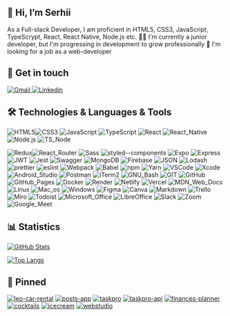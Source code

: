 ## 👋 Hi, I’m Serhii
As a Full-stack Developer, I am proficient in HTML5, CSS3, JavaScript, TypeScrypt, React, React Native, Node.js etc.
👨‍💻 I'm currently a junior developer, but I'm progressing in development to grow professionally
👀 I'm looking for a job as a web-developer

## 📣 Get in touch
<a href="mailto:sv.moskalyov@gmail.com" rel="noopener noreferrer" target="_blank"> <img src="https://img.shields.io/badge/Gmail-D14836?style=for-the-badge&logo=gmail&logoColor=white" alt="Gmail" /> </a>
<a href="https://www.linkedin.com/in/serhii-moskalov/" rel="noopener noreferrer" target="_blank"> <img src="https://img.shields.io/badge/LinkedIn-0077B5?style=for-the-badge&logo=linkedin&logoColor=white" alt="Linkedin" /> </a>

## 🛠 Technologies & Languages & Tools
<img src="https://img.shields.io/badge/HTML5-E34F26?style=for-the-badge&logo=html5&logoColor=white" alt="HTML5"><img src="https://img.shields.io/badge/CSS3-1572B6?style=for-the-badge&logo=css3&logoColor=white" alt="CSS3">
<img src="https://img.shields.io/badge/JavaScript-323330?style=for-the-badge&logo=javascript&logoColor=F7DF1E" alt="JavaScript">
<img src="https://img.shields.io/badge/TypeScript-007ACC?style=for-the-badge&logo=typescript&logoColor=white" alt="TypeScript">
<img src="https://img.shields.io/badge/React-20232A?style=for-the-badge&logo=react&logoColor=61DAFB" alt="React">
<img src="https://img.shields.io/badge/React_Native-20232A?style=for-the-badge&logo=react&logoColor=61DAFB" alt="React_Native">
<img src="https://img.shields.io/badge/Node.js-339933?style=for-the-badge&logo=nodedotjs&logoColor=white" alt="Node.js">
<img src="https://img.shields.io/badge/ts--node-3178C6?style=for-the-badge&logo=ts-node&logoColor=white" alt="TS_Node">

<img src="https://img.shields.io/badge/Redux-593D88?style=for-the-badge&logo=redux&logoColor=white" alt="Redux"><img src="https://img.shields.io/badge/React_Router-CA4245?style=for-the-badge&logo=react-router&logoColor=white" alt="React_Router">
<img src="https://img.shields.io/badge/Sass-CC6699?style=for-the-badge&logo=sass&logoColor=white" alt="Sass">
<img src="https://img.shields.io/badge/styled--components-DB7093?style=for-the-badge&logo=styled-components&logoColor=white" alt="styled--components">
<img src="https://img.shields.io/badge/Expo-1B1F23?style=for-the-badge&logo=expo&logoColor=white" alt="Expo">
<img src="https://img.shields.io/badge/Express.js-000000?style=for-the-badge&logo=express&logoColor=white" alt="Express">
<img src="https://img.shields.io/badge/JWT-000000?style=for-the-badge&logo=JSON%20web%20tokens&logoColor=white" alt="JWT">
<img src="https://img.shields.io/badge/Jest-C21325?style=for-the-badge&logo=jest&logoColor=white" alt="Jest">
<img src="https://img.shields.io/badge/Swagger-85EA2D?style=for-the-badge&logo=Swagger&logoColor=white" alt="Swagger">
<img src="https://img.shields.io/badge/MongoDB-4EA94B?style=for-the-badge&logo=mongodb&logoColor=white" alt="MongoDB">
<img src="https://img.shields.io/badge/firebase-ffca28?style=for-the-badge&logo=firebase&logoColor=black" alt="Firebase">
<img src="https://img.shields.io/badge/json-5E5C5C?style=for-the-badge&logo=json&logoColor=white" alt="JSON">
<img src="https://img.shields.io/badge/Lodash-3492FF?style=for-the-badge&logo=lodash&logoColor=white" alt="Lodash">
<img src="https://img.shields.io/badge/prettier-1A2C34?style=for-the-badge&logo=prettier&logoColor=F7BA3E" alt="prettier">
<img src="https://img.shields.io/badge/eslint-3A33D1?style=for-the-badge&logo=eslint&logoColor=white" alt="eslint">
<img src="https://img.shields.io/badge/Webpack-8DD6F9?style=for-the-badge&logo=Webpack&logoColor=white" alt="Webpack">
<img src="https://img.shields.io/badge/Babel-F9DC3E?style=for-the-badge&logo=babel&logoColor=white" alt="Babel">
<img src="https://img.shields.io/badge/npm-CB3837?style=for-the-badge&logo=npm&logoColor=white" alt="npm">
<img src="https://img.shields.io/badge/Yarn-2C8EBB?style=for-the-badge&logo=yarn&logoColor=white" alt="Yarn">
<img src="https://img.shields.io/badge/VSCode-0078D4?style=for-the-badge&logo=visual%20studio%20code&logoColor=white" alt="VSCode">
<img src="https://img.shields.io/badge/Xcode-007ACC?style=for-the-badge&logo=Xcode&logoColor=white" alt="Xcode">
<img src="https://img.shields.io/badge/Android_Studio-3DDC84?style=for-the-badge&logo=android-studio&logoColor=white" alt="Android_Studio">
<img src="https://img.shields.io/badge/Postman-FF6C37?style=for-the-badge&logo=Postman&logoColor=white" alt="Postman">
<img src="https://img.shields.io/badge/iTerm2-000000?style=for-the-badge&logo=iterm2&logoColor=white" alt="iTerm2">
<img src="https://img.shields.io/badge/GNU%20Bash-4EAA25?style=for-the-badge&logo=GNU%20Bash&logoColor=white" alt="GNU_Bash">
<img src="https://img.shields.io/badge/GIT-E44C30?style=for-the-badge&logo=git&logoColor=white" alt="GIT">
<img src="https://img.shields.io/badge/GitHub-100000?style=for-the-badge&logo=github&logoColor=white" alt="GitHub">
<img src="https://img.shields.io/badge/GitHub%20Pages-222222?style=for-the-badge&logo=GitHub%20Pages&logoColor=white" alt="GitHub_Pages">
<img src="https://img.shields.io/badge/Docker-2CA5E0?style=for-the-badge&logo=docker&logoColor=white" alt="Docker">
<img src="https://img.shields.io/badge/Render-46E3B7?style=for-the-badge&logo=render&logoColor=white" alt="Render">
<img src="https://img.shields.io/badge/Netlify-00C7B7?style=for-the-badge&logo=netlify&logoColor=white" alt="Netlify">
<img src="https://img.shields.io/badge/Vercel-000000?style=for-the-badge&logo=vercel&logoColor=white" alt="Vercel">
<img src="https://img.shields.io/badge/MDN_Web_Docs-black?style=for-the-badge&logo=mdnwebdocs&logoColor=white" alt="MDN_Web_Docs">
<img src="https://img.shields.io/badge/Linux-FCC624?style=for-the-badge&logo=linux&logoColor=black" alt="Linux">
<img src="https://img.shields.io/badge/mac%20os-000000?style=for-the-badge&logo=apple&logoColor=white" alt="Mac_os">
<img src="https://img.shields.io/badge/Windows-0078D6?style=for-the-badge&logo=windows&logoColor=white" alt="Windows">
<img src="https://img.shields.io/badge/Figma-F24E1E?style=for-the-badge&logo=figma&logoColor=white" alt="Figma">
<img src="https://img.shields.io/badge/Canva-%2300C4CC.svg?&style=for-the-badge&logo=Canva&logoColor=white" alt="Canva">
<img src="https://img.shields.io/badge/Markdown-000000?style=for-the-badge&logo=markdown&logoColor=white" alt="Markdown">
<img src="https://img.shields.io/badge/Trello-0052CC?style=for-the-badge&logo=trello&logoColor=white" alt="Trello">
<img src="https://img.shields.io/badge/Miro-F7C922?style=for-the-badge&logo=Miro&logoColor=050036" alt="Miro">
<img src="https://img.shields.io/badge/Todoist-E44332?style=for-the-badge&logo=todoist&logoColor=white" alt="Todoist">
<img src="https://img.shields.io/badge/Microsoft_Office-D83B01?style=for-the-badge&logo=microsoft-office&logoColor=white" alt="Microsoft_Office">
<img src="https://img.shields.io/badge/LibreOffice-18A303?style=for-the-badge&logo=LibreOffice&logoColor=white" alt="LibreOffice">
<img src="https://img.shields.io/badge/Slack-4A154B?style=for-the-badge&logo=slack&logoColor=white" alt="Slack">
<img src="https://img.shields.io/badge/Zoom-2D8CFF?style=for-the-badge&logo=zoom&logoColor=white" alt="Zoom">
<img src="https://img.shields.io/badge/Google%20Meet-00897B?style=for-the-badge&logo=google-meet&logoColor=white" alt="Google_Meet">


## 📊 Statistics
[![GitHub Stats](https://github-readme-stats-sigma-five.vercel.app/api?username=svmoskalyov&card_width=450&hide_title=true&text_color=41b883&show_icons=true&icon_color=ffc600&count_private=true&hide=stars,issues&bg_color=00000000)](https://github.com/svmoskalyov)

[![Top Langs](https://github-readme-stats-sigma-five.vercel.app/api/top-langs/?username=svmoskalyov&card_width=450&hide_title=true&text_color=41b883&langs_count=6&layout=compact&bg_color=00000000)](https://github.com/svmoskalyov)

<!---
[![GitHub stats-Light](https://github-readme-stats-sigma-five.vercel.app/api?username=svmoskalyov&card_width=450&hide_title=true&show_icons=true&icon_color=ffc600&hide=stars,issues&bg_color=00000000&theme=vue#gh-light-mode-only)](https://github.com/svmoskalyov#gh-light-mode-only)
[![GitHub stats-Dark](https://github-readme-stats-sigma-five.vercel.app/api?username=svmoskalyov&card_width=450&hide_title=true&show_icons=true&icon_color=ffc600&hide=stars,issues&bg_color=00000000&theme=vue-dark#gh-dark-mode-only)](https://github.com/svmoskalyov#gh-dark-mode-only)
--->

<!---
[![Top Langs-Light](https://github-readme-stats-sigma-five.vercel.app/api/top-langs/?username=svmoskalyov&card_width=450&hide_title=true&text_color=41b883&langs_count=6&layout=compact&bg_color=00000000&theme=vue#gh-light-mode-only)](https://github.com/svmoskalyov#gh-light-mode-only)
[![Top Langs-Dark](https://github-readme-stats-sigma-five.vercel.app/api/top-langs/?username=svmoskalyov&card_width=450&hide_title=true&langs_count=6&layout=compact&bg_color=00000000&theme=vue-dark#gh-dark-mode-only)](https://github.com/svmoskalyov#gh-dark-mode-only)
--->

## 📌 Pinned
[![leo-car-rental](https://github-readme-stats-sigma-five.vercel.app/api/pin/?username=svmoskalyov&repo=leo-car-rental&icon_color=ffc600&text_color=41b883&bg_color=00000000)](https://github.com/svmoskalyov/leo-car-rental)
[![posts-app](https://github-readme-stats-sigma-five.vercel.app/api/pin/?username=svmoskalyov&repo=posts-app&icon_color=ffc600&text_color=41b883&bg_color=00000000)](https://github.com/svmoskalyov/posts-app)
[![taskpro](https://github-readme-stats-sigma-five.vercel.app/api/pin/?username=svmoskalyov&repo=taskpro&icon_color=ffc600&text_color=41b883&bg_color=00000000)](https://github.com/svmoskalyov/taskpro)
[![taskpro-api](https://github-readme-stats-sigma-five.vercel.app/api/pin/?username=svmoskalyov&repo=taskpro-api&icon_color=ffc600&text_color=41b883&bg_color=00000000)](https://github.com/svmoskalyov/taskpro-api)
[![finances-planner](https://github-readme-stats-sigma-five.vercel.app/api/pin/?username=svmoskalyov&repo=finances-planner&icon_color=ffc600&text_color=41b883&bg_color=00000000)](https://github.com/svmoskalyov/finances-planner)
[![cocktails](https://github-readme-stats-sigma-five.vercel.app/api/pin/?username=svmoskalyov&repo=cocktails&icon_color=ffc600&text_color=41b883&bg_color=00000000)](https://github.com/svmoskalyov/cocktails)
[![icecream](https://github-readme-stats-sigma-five.vercel.app/api/pin/?username=svmoskalyov&repo=icecream&icon_color=ffc600&text_color=41b883&bg_color=00000000)](https://github.com/svmoskalyov/icecream)
[![webstudio](https://github-readme-stats-sigma-five.vercel.app/api/pin/?username=svmoskalyov&repo=webstudio&icon_color=ffc600&text_color=41b883&bg_color=00000000)](https://github.com/svmoskalyov/webstudio)

<!---
svmoskalyov/svmoskalyov is a ✨ special ✨ repository because its `README.md` (this file) appears on your GitHub profile.
You can click the Preview link to take a look at your changes.
--->
